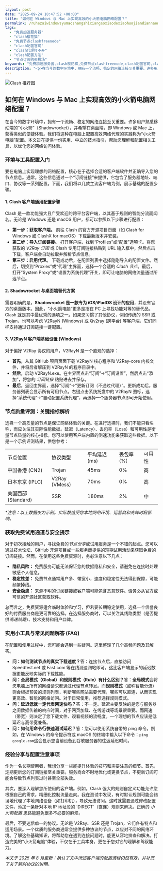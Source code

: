 ```yaml
---
layout: post
date: "2025-09-24 10:47:52 +08:00"
title: "如何在 Windows 与 Mac 上实现高效的小火箭电脑网络配置？"
permalink: /ruhezaiwindowsyumacshangshixiangaoxiaodexiaohuojiandiannaowangluopeizhi/
tags:
  - "免费加速服务器"
  - "clash樱花猫"
  - "免费节点clashfreenode"
  - "clash配置官网"
  - "clash代理打不开"
  - "clash配置方法"
  - "节点订阅购买机场"
keywords: "免费加速服务器,clash樱花猫,免费节点clashfreenode,clash配置官网,clash代理打不开,clash配置方法,节点订阅购买机场"
description: "<p>在当今的数字环境中，拥有一个流畅、稳定的网络连接至关重要。许多用户熟悉移动端的“小火箭”（Shadowrocket），并希望在桌面端，即 Windows 或 Mac 上，获得类似的便捷体验。我们将这种在电脑上配置高效网络代理的实践称为“小火箭电脑”配置。本文旨在提供一份实用、中立的技术指引，帮助您理解和配置相关工具，以优化您的网络访问体验。</p>"
---
```


![Clash 推荐图](https://clashjd.github.io/assets/img/六月一个月的机场订阅.png)

## 如何在 Windows 与 Mac 上实现高效的小火箭电脑网络配置？

<p>在当今的数字环境中，拥有一个流畅、稳定的网络连接至关重要。许多用户熟悉移动端的“小火箭”（Shadowrocket），并希望在桌面端，即 Windows 或 Mac 上，获得类似的便捷体验。我们将这种在电脑上配置高效网络代理的实践称为“小火箭电脑”配置。本文旨在提供一份实用、中立的技术指引，帮助您理解和配置相关工具，以优化您的网络访问体验。</p>

<h3>环境与工具配置入门</h3>
<p>要在电脑上实现理想的网络配置，核心在于选择合适的客户端软件并正确导入您的节点信息。通常，这些信息通过一个“订阅链接”来提供，它包含了服务器地址、端口、协议等一系列配置。下面，我们将以几款主流客户端为例，展示基础的配置步骤。</p>

<h4>1. Clash 客户端通用配置步骤</h4>
<p>Clash 是一款功能强大且广受欢迎的跨平台客户端，以其基于规则的智能分流而闻名。无论是 Windows 还是 macOS 用户，都可以参照以下步骤进行配置：</p>
<ul>
    <li><strong>第一步：获取客户端。</strong> 前往 Clash 的官方开源项目页面（如 Clash for Windows 或 ClashX for macOS）下载最新版本并安装。</li>
    <li><strong>第二步：导入订阅链接。</strong> 打开客户端，找到“Profiles”或“配置”选项卡。将您获取的 <em>V2Ray 订阅</em> 或 Clash 专用订阅链接粘贴到 URL 输入框中，然后点击下载。客户端会自动拉取并解析节点信息。</li>
    <li><strong>第三步：启用代理。</strong> 下载成功后，在配置列表中选择刚刚导入的配置文件。然后，切换到“Proxies”或“代理”主界面，选择一个合适的 <em>Clash 节点</em>。最后，打开“System Proxy”或“设置为系统代理”开关，即可让电脑的网络流量通过所选节点。</li>
</ul>

<h4>2. Shadowrocket 与桌面端替代方案</h4>
<p>需要明确的是，<strong>Shadowrocket 是一款专为 iOS/iPadOS 设计的应用</strong>，并没有官方的桌面版本。因此，“小火箭电脑”更多是指在 PC 上寻找功能对等的替代品。Clash 就是其中最优秀的选项之一。如果您习惯了其他协议，例如传统的 SSR 或 Trojan，也可以考虑 V2RayN (Windows) 或 Qv2ray (跨平台) 等客户端，它们同样支持通过订阅链接一键配置。</p>

<h4>3. V2RayN 客户端基础设置 (Windows)</h4>
<p>对于偏好 V2Ray 协议的用户，V2RayN 是一个直观的选择：</p>
<ul>
    <li><strong>首先</strong>，从其 GitHub 项目页面下载 V2RayN 核心程序和 V2Ray-core 内核文件，并将后者解压到 V2RayN 的程序目录中。</li>
    <li><strong>然后</strong>，启动 V2RayN.exe。在主界面点击“订阅”->“订阅设置”，然后点击“添加”，将您的 <em>订阅链接</em> 粘贴进去并保存。</li>
    <li><strong>最后</strong>，返回主界面，选择“订阅”->“更新订阅（不通过代理）”。更新成功后，服务器列表会显示所有可用节点。右键点击系统托盘中的 V2RayN 图标，选择“系统代理”->“自动配置系统代理”，再选择一个服务器节点即可开始使用。</li>
</ul>

<h3>节点质量评测：关键指标解析</h3>
<p>选择一个高质量的节点是保证网络体验的关键。在进行选择时，我们不能只看名称，而应关注其实际性能数据。延迟（Latency）、丢包率（Loss）和可用性是衡量节点质量的核心指标。您可以使用客户端内置的测速功能来获取这些数据。以下是一个示例评测结果，供您参考：</p>
<table>
  <tr>
    <td>节点位置</td>
    <td>协议类型</td>
    <td>平均延迟 (ms)</td>
    <td>丢包率 (%)</td>
    <td>可用性</td>
  </tr>
  <tr>
    <td>中国香港 (CN2)</td>
    <td>Trojan</td>
    <td>45ms</td>
    <td>0%</td>
    <td>高</td>
  </tr>
  <tr>
    <td>日本东京 (IPLC)</td>
    <td>V2Ray (VMess)</td>
    <td>70ms</td>
    <td>0%</td>
    <td>高</td>
  </tr>
  <tr>
    <td>美国西部 (Standard)</td>
    <td>SSR</td>
    <td>180ms</td>
    <td>2%</td>
    <td>中</td>
  </tr>
</table>
<p><em>*注意：以上数据仅为示例。实际数值受您本地网络环境、运营商和高峰时段影响。</em></p>

<h3>获取免费试用通道与安全提示</h3>
<p>对于初次接触的用户，寻找免费的<em>节点分享</em>或试用服务是一个不错的起点。您可以通过技术论坛、GitHub 开源项目或一些服务商提供的短期试用活动来获取免费的订阅链接。然而，在使用这些免费资源时，务必注意以下几点：</p>
<ul>
    <li><strong>隐私风险：</strong> 免费服务可能无法保证您的数据隐私和安全，请避免在连接时处理敏感个人信息。</li>
    <li><strong>稳定性差：</strong> 免费节点通常用户多、带宽小，速度和稳定性无法得到保障，可能频繁掉线。</li>
    <li><strong>安全隐患：</strong> 来源不明的订阅链接或客户端可能包含恶意软件。请务必从官方或可信的开源社区获取软件。</li>
</ul>
<p>总而言之，免费资源适合临时体验和学习，但若要长期稳定使用，选择一个信誉良好的付费服务商是更可靠的选择。在选择服务商时，可以关注其线路类型（是否提供<em>高速线路</em>）、技术支持和用户口碑。</p>

<h3>实用小工具与常见问题解答 (FAQ)</h3>
<p>在配置和使用过程中，您可能会遇到一些疑问。这里整理了几个高频问题及其解答。</p>
<ul>
    <li><strong>问：如何测试节点的真实下载速度？</strong>答：连接节点后，直接访问 Speedtest.net 或 Fast.com 等在线测速网站即可。这比客户端显示的延迟数据更能反映实际的下载性能。</li>
    <li><strong>问：全局模式（Global）和规则模式（Rule）有什么区别？</strong>答：<strong>全局模式</strong>会将您电脑上所有的网络请求都通过代理节点转发。而<strong>规则模式</strong>（或称智能分流）则会根据预设的规则列表，判断哪些网站需要代理，哪些可以直连，从而实现更高效、智能的网络访问。对于日常使用，推荐选择规则模式。</li>
    <li><strong>问：延迟低就一定代表网速快吗？</strong>答：不一定。延迟主要反映的是您与服务器之间数据传输的响应时间，对于网页加载、在线游戏等场景很重要。而网速（带宽）则决定了您下载文件、观看视频的流畅度。一个理想的节点应该是低延迟与高带宽兼备。</li>
    <li><strong>问：如何用命令行快速测试延迟？</strong>答：您可以使用系统自带的 ping 命令。例如，在 Windows 的命令提示符或 macOS 的终端中输入以下命令：<code>ping google.com</code>这会显示您当前设备到谷歌服务器的往返延迟时间。</li>
</ul>

<h3>经验分享与配置注意事项</h3>
<p>作为一名长期使用者，我想分享一些能提升体验的技巧和需要注意的细节。首先，定期更新您的订阅链接至关重要。服务商会不时地优化或更换节点，不更新订阅可能会导致节点列表过时甚至全部失效。</p>
<p>其次，要深入理解您所使用的客户端。例如，Clash 强大的规则自定义功能允许您根据自己的需求，精细化控制流量走向。我在测试中发现，有时默认规则可能会错误地代理了本地网络设备（如打印机），导致无法访问。这时就需要通过修改配置文件，添加一条针对本地 IP 地址段的 `DIRECT`（直连）规则来解决。正确的 <em>小火箭配置</em> 思路能避免很多不必要的麻烦。</p>
<p>最后，不要迷信单一的协议。无论是 V2Ray、SSR 还是 Trojan，它们各有特点和适用场景。一个优质的服务商通常会提供多种协议的节点，以应对不同的网络环境。了解这些基础知识，将帮助您在遇到连接问题时，能更从容地排查和解决。打造完美的“小火箭电脑”体验，不仅在于工具本身，更在于您对它的理解和驾驭能力。</p>

<p><em>本文于 2025 年 8 月更新：确认了文中所述客户端的配置流程仍然有效，并补充了关于新兴协议的说明。</em></p>
